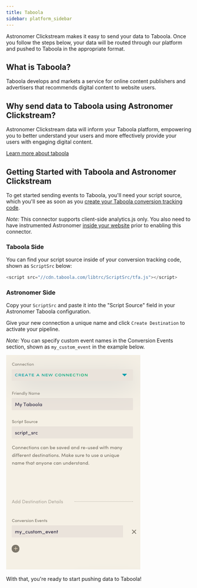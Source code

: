 ```yaml
---
title: Taboola
sidebar: platform_sidebar
---
```

Astronomer Clickstream makes it easy to send your data to Taboola. Once you follow the steps below, your data will be routed through our platform and pushed to Taboola in the appropriate format. 

## What is Taboola?

Taboola develops and markets a service for online content publishers and advertisers that recommends digital content to website users. 

## Why send data to Taboola using Astronomer Clickstream?

Astronomer Clickstream data will inform your Taboola platform, empowering you to better understand your users and more effectively provide your users with engaging digital content. 

[Learn more about taboola](taboola.com)

## Getting Started with Taboola and Astronomer Clickstream

To get started sending events to Taboola, you'll need your script source, which you'll see as soon as you [create your Taboola conversion tracking code](https://help.taboola.com/hc/en-us/articles/115006164967-Creating-Your-Conversion-Tracking-Code).

*Note:* This connector supports client-side analytics.js only.  You also need to have instrumented Astronomer [inside your website](../sources/analyticsjs.md) prior to enabling this connector.

### Taboola Side

You can find your script source inside of your conversion tracking code, shown as `ScriptSrc` below:

``` javascript
<script src="//cdn.taboola.com/libtrc/ScriptSrc/tfa.js"></script>
```

### Astronomer Side

Copy your `ScriptSrc` and paste it into the "Script Source" field in your Astronomer Taboola configuration. 

Give your new connection a unique name and click `Create Destination` to activate your pipeline. 

*Note:* You can specify custom event names in the Conversion Events section, shown as `my_custom_event` in the example below.

![taboola1](../../../images/taboola1.png)


With that, you're ready to start pushing data to Taboola!